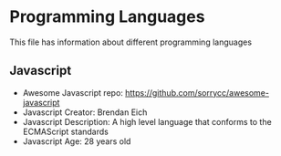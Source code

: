 # Programming Languages
This file has information about different programming languages

## Javascript
- Awesome Javascript repo: https://github.com/sorrycc/awesome-javascript
- Javascript Creator: Brendan Eich
- Javascript Description: A high level language that conforms to the ECMAScript standards
- Javascript Age: 28 years old

